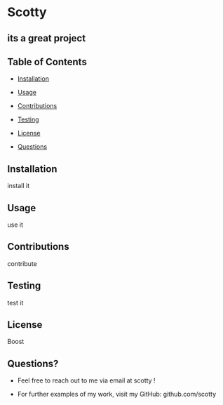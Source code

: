 
# Scotty

## its a great project

## Table of Contents

- [Installation](#installation)

- [Usage](#usage)

- [Contributions](#constributions)

- [Testing](#testing)

- [License](#license)

- [Questions](#questions)


## Installation

install it

            
## Usage

use it


## Contributions

contribute

            
## Testing

test it

            
## License

Boost


## Questions?

- Feel free to reach out to me via email at scotty !

- For further examples of my work, visit my GitHub: github.com/scotty
